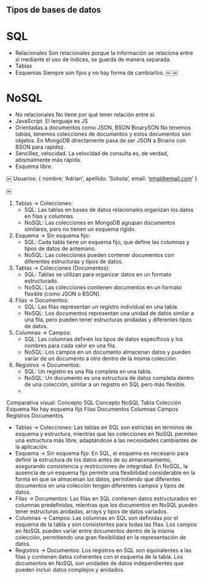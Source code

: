 ## Tipos de bases de datos

# SQL
- Relacionales
Son relacionales porque la información se relaciona entre sí mediante el uso de índices, se guarda de manera separada.
- Tablas
- Esquemas
Siempre son fijos y no hay forma de cambiarlos.
￼
￼

# NoSQL
- No relacionales
No tiene por qué tener relación entre sí.
- JavaScript.
El lenguaje es JS
- Orientadas a documentos como JSON, BSON BinarySON
No tenemos tablas, tenemos colecciones de documentos y estos documentos son objetos. En MongoDB directamente pasa de ser JSON a Binario con BSON para rapidez.
- Sencillez, velocidad. La velocidad de consulta es, de verdad, abismalmente más rápida.
- Esquema libre.

￼
Usuarios:
{
	nombre: ‘Adrian’,
	apellido: ’Sobota’,
	email: ‘emal@email.com’
}

￼

1. Tablas -> Colecciones:
    * SQL: Las tablas en bases de datos relacionales organizan los datos en filas y columnas.
    * NoSQL: Las colecciones en MongoDB agrupan documentos similares, pero no tienen un esquema rígido.
2. Esquema -> Sin esquema fijo:
    * SQL: Cada tabla tiene un esquema fijo, que define las columnas y tipos de datos de antemano.
    * NoSQL: Las colecciones pueden contener documentos con diferentes estructuras y tipos de datos.
3. Tablas -> Colecciones (Documentos):
    * SQL: Tablas se utilizan para organizar datos en un formato estructurado.
    * NoSQL: Las colecciones contienen documentos en un formato flexible (como JSON o BSON).
4. Filas -> Documentos:
    * SQL: Las filas representan un registro individual en una tabla.
    * NoSQL: Los documentos representan una unidad de datos similar a una fila, pero pueden tener estructuras anidadas y diferentes tipos de datos.
5. Columnas -> Campos:
    * SQL: Las columnas definen los tipos de datos específicos y los nombres para cada valor en una fila.
    * NoSQL: Los campos en un documento almacenan datos y pueden variar de un documento a otro dentro de la misma colección.
6. Registros -> Documentos:
    * SQL: Un registro es una fila completa en una tabla.
    * NoSQL: Un documento es una estructura de datos completa dentro de una colección, similar a un registro en SQL pero más flexible.
    * 
Comparativa visual:
Concepto SQL	Concepto NoSQL
Tabla	Colección
Esquema	No hay esquema fijo
Filas	Documentos
Columnas	Campos
Registros	Documentos

* Tablas -> Colecciones: Las tablas en SQL son estrictas en términos de esquema y estructura, mientras que las colecciones en NoSQL permiten una estructura más libre, adaptándose a las necesidades cambiantes de la aplicación.
* Esquema -> Sin esquema fijo: En SQL, el esquema es necesario para definir la estructura de los datos antes de su almacenamiento, asegurando consistencia y restricciones de integridad. En NoSQL, la ausencia de un esquema fijo permite una flexibilidad considerable en la forma en que se almacenan los datos, permitiendo que diferentes documentos en una colección tengan diferentes campos y tipos de datos.
* Filas -> Documentos: Las filas en SQL contienen datos estructurados en columnas predefinidas, mientras que los documentos en NoSQL pueden tener estructuras anidadas, arrays y tipos de datos variados.
* Columnas -> Campos: Las columnas en SQL son definidas por el esquema de la tabla y son consistentes para todas las filas. Los campos en NoSQL pueden variar entre documentos dentro de la misma colección, permitiendo una gran flexibilidad en la representación de datos.
* Registros -> Documentos: Los registros en SQL son equivalentes a las filas y contienen datos coherentes con el esquema de la tabla. Los documentos en NoSQL son unidades de datos independientes que pueden incluir datos complejos y anidados.
